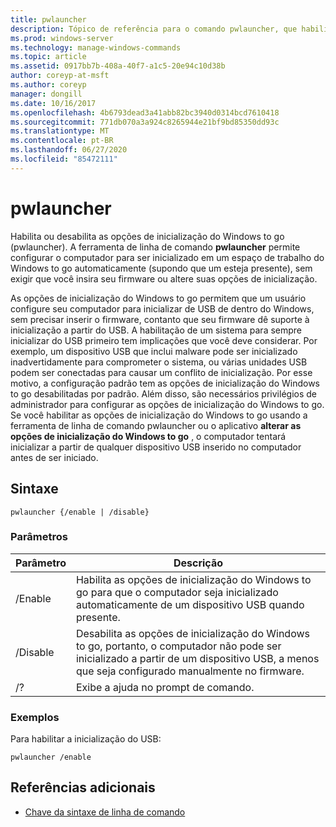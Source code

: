 ```yaml
---
title: pwlauncher
description: Tópico de referência para o comando pwlauncher, que habilita ou desabilita as opções de inicialização do Windows to go (pwlauncher).
ms.prod: windows-server
ms.technology: manage-windows-commands
ms.topic: article
ms.assetid: 0917bb7b-408a-40f7-a1c5-20e94c10d38b
author: coreyp-at-msft
ms.author: coreyp
manager: dongill
ms.date: 10/16/2017
ms.openlocfilehash: 4b6793dead3a41abb82bc3940d0314bcd7610418
ms.sourcegitcommit: 771db070a3a924c8265944e21bf9bd85350dd93c
ms.translationtype: MT
ms.contentlocale: pt-BR
ms.lasthandoff: 06/27/2020
ms.locfileid: "85472111"
---
```

# <a name="pwlauncher"></a>pwlauncher

Habilita ou desabilita as opções de inicialização do Windows to go (pwlauncher). A ferramenta de linha de comando **pwlauncher** permite configurar o computador para ser inicializado em um espaço de trabalho do Windows to go automaticamente (supondo que um esteja presente), sem exigir que você insira seu firmware ou altere suas opções de inicialização.

As opções de inicialização do Windows to go permitem que um usuário configure seu computador para inicializar de USB de dentro do Windows, sem precisar inserir o firmware, contanto que seu firmware dê suporte à inicialização a partir do USB. A habilitação de um sistema para sempre inicializar do USB primeiro tem implicações que você deve considerar. Por exemplo, um dispositivo USB que inclui malware pode ser inicializado inadvertidamente para comprometer o sistema, ou várias unidades USB podem ser conectadas para causar um conflito de inicialização. Por esse motivo, a configuração padrão tem as opções de inicialização do Windows to go desabilitadas por padrão. Além disso, são necessários privilégios de administrador para configurar as opções de inicialização do Windows to go. Se você habilitar as opções de inicialização do Windows to go usando a ferramenta de linha de comando pwlauncher ou o aplicativo **alterar as opções de inicialização do Windows to go** , o computador tentará inicializar a partir de qualquer dispositivo USB inserido no computador antes de ser iniciado.

## <a name="syntax"></a>Sintaxe

```
pwlauncher {/enable | /disable}
```

### <a name="parameters"></a>Parâmetros

| Parâmetro | Descrição |
|--|--|
| /Enable | Habilita as opções de inicialização do Windows to go para que o computador seja inicializado automaticamente de um dispositivo USB quando presente. |
| /Disable | Desabilita as opções de inicialização do Windows to go, portanto, o computador não pode ser inicializado a partir de um dispositivo USB, a menos que seja configurado manualmente no firmware. |
| /? | Exibe a ajuda no prompt de comando. |

### <a name="examples"></a>Exemplos

Para habilitar a inicialização do USB:

```
pwlauncher /enable
```

## <a name="additional-references"></a>Referências adicionais

- [Chave da sintaxe de linha de comando](command-line-syntax-key.md)
